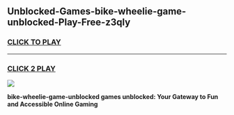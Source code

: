 
## Unblocked-Games-bike-wheelie-game-unblocked-Play-Free-z3qly
<h3>
<a href="https://premium76.site?title=bike-wheelie-game-unblocked&ref=22A">CLICK TO PLAY</a></h3>
<hr>

<h3>
<a href="https://premium76.site?title=bike-wheelie-game-unblocked&ref=22A">CLICK 2 PLAY</a>
  
</h3>

<a href="https://premium76.site?title=bike-wheelie-game-unblocked&ref=22A"><img src="https://clearcache.store/games.png"></a>


**bike-wheelie-game-unblocked games unblocked: Your Gateway to Fun and Accessible Online Gaming**
